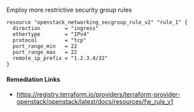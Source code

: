 
Employ more restrictive security group rules

```hcl
resource "openstack_networking_secgroup_rule_v2" "rule_1" {
  direction        = "ingress"
  ethertype        = "IPv4"
  protocol         = "tcp"
  port_range_min   = 22
  port_range_max   = 22
  remote_ip_prefix = "1.2.3.4/32"
}
```

#### Remediation Links
 - https://registry.terraform.io/providers/terraform-provider-openstack/openstack/latest/docs/resources/fw_rule_v1

